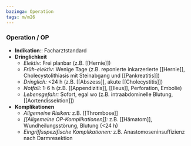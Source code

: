 ```yaml
---
bazinga: Operation
tags: m/m26
---
```

### Operation / OP
- **Indikation**:: Facharztstandard
- **Dringlichkeit**
	- *Elektiv:* Frei planbar (z.B. [[Hernie]])
	- *Früh-elektiv:* Wenige Tage (z.B. reponierte inkarzerierte [[Hernie]], Cholecystolithiasis mit Steinabgang und [[Pankreatitis]])
	- *Dringlich:* <24 h (z.B. [[Abszess]], akute [[Cholecystitis]])
	- *Notfall:* 1-6 h (z.B. [[Appendizitis]], [[Ileus]], Perforation, Embolie)
	- *Lebensgefahr:* Sofort, egal wo (z.B. intraabdominelle Blutung, [[Aortendissektion]])
- **Komplikationen**
	- *Allgemeine Risiken:* z.B. [[Thrombose]]
	- *[[Allgemeine OP-Komplikationen]]:* z.B. [[Hämatom]], Wundheilungsstörung, Blutung (<24 h)
	- *Eingriffsspezifische Komplikationen:* z.B. Anastomoseninsuffizienz nach Darmresektion
